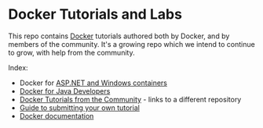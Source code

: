 # Docker Tutorials and Labs

This repo contains [Docker](https://docker.com) tutorials authored both by Docker, and by members of the community. It's a growing repo which we intend to continue to grow, with help from the community.

Index:
* Docker for [ASP.NET and Windows containers](windows/readme.md)
* [Docker for Java Developers](java/readme.adoc)
* [Docker Tutorials from the Community](https://github.com/docker/community/blob/master/tutorials/docker-tutorials.md) - links to a different repository
* [Guide to submitting your own tutorial](contribute.md)
* [Docker documentation](https://docs.docker.com)
